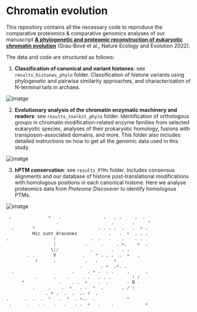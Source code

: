 # Chromatin evolution

This repository contains all the necessary code to reproduce the comparative proteomics & comparative genomics analyses of our manuscript [**A phylogenetic and proteomic reconstruction of eukaryotic chromatin evolution**](https://www.nature.com/articles/s41559-022-01771-6) (Grau-Bové et al., Nature Ecology and Evolution 2022).

The data and code are structured as follows:

1. **Classification of canonical and variant histones**: see `results_histones_phylo` folder. Classification of histone variants using phylogenetic and pairwise similarity approaches, and characterisation of N-terminal tails in archaea.

![imatge](https://user-images.githubusercontent.com/11460546/140971995-cf85de81-17ed-4146-a1cf-27f7505430a1.png)

2. **Evolutionary analysis of the chromatin enzymatic machinery and readers**: see `results_toolkit_phylo` folder. Identification of orthologous groups in chromatin modification-related enzyme families from selected eukaryotic species, analyses of their prokaryotic homology, fusions with transposon-associated domains, and more. This folder also includes detailed instructions on how to get all the genomic data used in this study.

![imatge](https://user-images.githubusercontent.com/11460546/140972108-709e020a-a61c-4e3d-a0bc-0fc0c05b6b0f.png)

3. **hPTM conservation**: see `results_PTMs` folder. Includes consensus alignments and our database of histone post-translational modifications with homologous positions in each canonical histone. Here we analyse proteomics data from *Proteome Discoverer* to identify homologous PTMs.

![imatge](https://user-images.githubusercontent.com/11460546/140971814-929ed019-1461-4fef-8748-be4ac8755250.png)

```python
 .              +   .                .   . .     .  .
                   .                    .       .     *
  .       *                        . . . .  .   .  + .
          Hic sunt dracones            .   .  +  . . .
.                 |             .  .   .    .    . .
                  |           .     .     . +.    +  .
                 \|/            .       .   . .
        . .       V          .    * . . .  .  +   .
           +      .           .   .      +
                            .       . +  .+. .
  .                      .     . + .  . .     .      .
           .      .    .     . .   . . .        ! /
      *             .    . .  +    .  .       - O -
          .     .    .  +   . .  *  .       . / |
               . + .  .  .  .. +  .
.      .  .  .  *   .  *  . +..  .            *
 .      .   . .   .   .   . .  +   .    .            +
```
